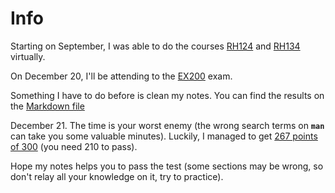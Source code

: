 # Info

Starting on September, I was able to do the courses [RH124][1] and [RH134][2] virtually.

On December 20, I'll be attending to the [EX200][3] exam.

Something I have to do before is clean my notes. You can find the results on the [Markdown file][4]

December 21. The time is your worst enemy (the wrong search terms on **`man`** can take you some valuable minutes).
Luckily, I managed to get [267 points of 300][5] (you need 210 to pass).

Hope my notes helps you to pass the test (some sections may be wrong, so don't relay all your knowledge on it, try to practice).

[1]: https://www.redhat.com/en/services/training/rh124-red-hat-system-administration-i
[2]: https://www.redhat.com/en/services/training/rh134-red-hat-system-administration-ii
[3]: https://www.redhat.com/en/services/training/ex200-red-hat-certified-system-administrator-rhcsa-exam
[4]: /RH-EX200.md
[5]: https://www.redhat.com/rhtapps/services/verify/?certId=190-332-684
